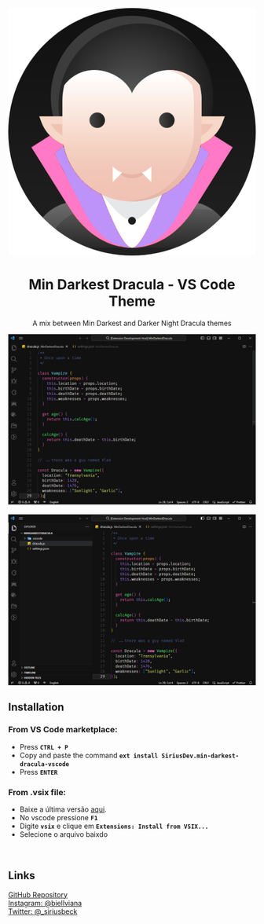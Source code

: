 <div align="center">
  
<img src="assets/icon.png" />

# Min Darkest Dracula - VS Code Theme

A mix between Min Darkest and Darker Night Dracula themes

<img src="assets/preview_01.png" />
<br />
<br />
<img src="assets/preview_02.png" />

</div>

## Installation

### From VS Code marketplace:

- Press **`CTRL + P`**
- Copy and paste the command **`ext install SiriusDev.min-darkest-dracula-vscode`**
- Press **`ENTER`**<br>

### From .vsix file:

- Baixe a última versão [aqui](https://github.com/pySiriusDev/min-darkest-dracula-vscode/releases/latest).
- No vscode pressione **`F1`**
- Digite **`vsix`** e clique em **`Extensions: Install from VSIX...`**
- Selecione o arquivo baixdo<br><br><br>

## Links

[GitHub Repository](README.md)<br>
[Instagram: @biellviana](https://instagram.com/biellviana)<br>
[Twitter: @\_siriusbeck](https://twitter.com/_siriusbeck)
